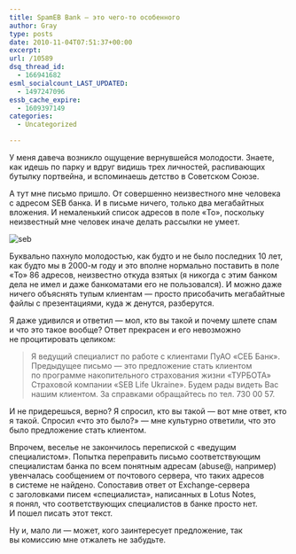 ```yaml
---
title: SpamEB Bank — это чего-то особенного
author: Gray
type: posts
date: 2010-11-04T07:51:37+00:00
excerpt:
url: /10589
dsq_thread_id:
  - 166941682
esml_socialcount_LAST_UPDATED:
  - 1497247096
essb_cache_expire:
  - 1609397149
categories:
  - Uncategorized

---
```








У&nbsp;меня давеча возникло ощущение вернувшейся молодости. Знаете, как идешь по&nbsp;парку и&nbsp;вдруг видишь трех личностей, распивающих бутылку портвейна, и&nbsp;вспоминаешь детство в&nbsp;Советском Союзе.

А&nbsp;тут мне письмо пришло. От&nbsp;совершенно неизвестного мне человека с&nbsp;адресом SEB банка. И&nbsp;в&nbsp;письме ничего, только два мегабайтных вложения. И&nbsp;немаленький список адресов в&nbsp;поле &laquo;To&raquo;, поскольку неизвестный мне человек иначе делать рассылки не&nbsp;умеет.

<img src="https://i2.wp.com/forumimg.net/blog//seb-20101104-111941.png?w=740" alt="seb" data-recalc-dims="1" /> 

Буквально пахнуло молодостью, как будто и&nbsp;не&nbsp;было последних 10&nbsp;лет, как будто мы&nbsp;в&nbsp;<nobr>2000-м</nobr> году и&nbsp;это вполне нормально поставить в&nbsp;поле &laquo;To&raquo; 86&nbsp;адресов, неизвестно откуда взятых (я&nbsp;никогда с&nbsp;этим банком дела не&nbsp;имел и&nbsp;даже банкоматами его не&nbsp;пользовался). И&nbsp;можно даже ничего объяснять тупым клиентам&nbsp;&mdash; просто присобачить мегабайтные файлы с&nbsp;презентациями, куда&nbsp;ж денутся, разберутся.

Я&nbsp;даже удивился и&nbsp;ответил&nbsp;&mdash; мол, кто вы&nbsp;такой и&nbsp;почему шлете спам и&nbsp;что это такое вообще? Ответ прекрасен и&nbsp;его невозможно не&nbsp;процитировать целиком:

> Я&nbsp;ведущий специалист по&nbsp;работе с&nbsp;клиентами ПуАО &laquo;СЕБ Банк&raquo;. Предыдущее письмо&nbsp;&mdash; это предложение стать клиентом по&nbsp;программе накопительного страхования жизни &laquo;ТУРБОТА&raquo; Страховой компании &laquo;SEB Life Ukraine&raquo;. Будем рады видеть Вас нашим клиентом. За&nbsp;справками обращайтесь по&nbsp;тел.&nbsp;730 00 57.

И&nbsp;не&nbsp;придерешься, верно? Я&nbsp;спросил, кто вы&nbsp;такой&nbsp;&mdash; вот мне ответ, кто я&nbsp;такой. Спросил &laquo;что это было?&raquo;&nbsp;&mdash; мне культурно ответили, что это было предложение стать клиентом.

Впрочем, веселье не&nbsp;закончилось перепиской с&nbsp;&laquo;ведущим специалистом&raquo;. Попытка переправить письмо соответствующим специалистам банка по&nbsp;всем понятным адресам (abuse@, например) увенчалась сообщением от&nbsp;почтового сервера, что таких адресов в&nbsp;системе не&nbsp;найдено. Сопоставив ответ от&nbsp;Exchange-сервера с&nbsp;заголовками писем &laquo;специалиста&raquo;, написанных в&nbsp;Lotus Notes, я&nbsp;понял, что соответствующих специалистов в&nbsp;банке просто нет. И&nbsp;пошел писать этот текст.

Ну&nbsp;и, мало&nbsp;ли&nbsp;&mdash; может, кого заинтересует предложение, так вы&nbsp;комиссию мне отжалеть не&nbsp;забудьте.